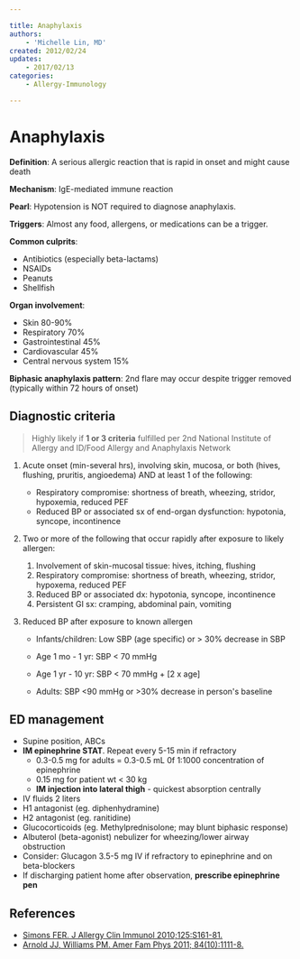 ```yaml
---

title: Anaphylaxis
authors:
    - 'Michelle Lin, MD'
created: 2012/02/24
updates:
    - 2017/02/13
categories:
    - Allergy-Immunology

---
```




# Anaphylaxis

**Definition**: A serious allergic reaction that is rapid in onset and might cause death

**Mechanism**: IgE-mediated immune reaction

**Pearl**: Hypotension is NOT required to diagnose anaphylaxis.

**Triggers**: Almost any food, allergens, or medications can be a trigger.

**Common culprits**:

-   Antibiotics (especially beta-lactams)
-   NSAIDs
-   Peanuts
-   Shellfish

**Organ involvement**: 

-   Skin 80-90%
-   Respiratory 70%
-   Gastrointestinal 45%
-   Cardiovascular 45%
-   Central nervous system 15%

**Biphasic anaphylaxis pattern**: 2nd flare may occur despite trigger removed (typically within 72 hours of onset)

## Diagnostic criteria


> Highly likely if **1 or 3 criteria** fulfilled per 2nd National Institute of Allergy and ID/Food Allergy and Anaphylaxis Network

1.  Acute onset (min-several hrs), involving skin, mucosa, or both (hives, flushing, pruritis, angioedema) AND at least 1 of the following:
    -   Respiratory compromise: shortness of breath, wheezing, stridor, hypoxemia, reduced PEF
    -   Reduced BP or associated sx of end-organ dysfunction: hypotonia, syncope, incontinence

2.  Two or more of the following that occur rapidly after exposure to likely allergen:
    1.  Involvement of skin-mucosal tissue: hives, itching, flushing
    2.  Respiratory compromise: shortness of breath, wheezing, stridor, hypoxema, reduced PEF
    3.  Reduced BP or associated dx: hypotonia, syncope, incontinence
    4.  Persistent GI sx: cramping, abdominal pain, vomiting

3.  Reduced BP after exposure to known allergen
    -   Infants/children: Low SBP (age specific) or &gt; 30% decrease in SBP

      - Age 1 mo - 1 yr: SBP &lt; 70 mmHg
      - Age 1 yr - 10 yr: SBP &lt; 70 mmHg + [2 x age]

    -   Adults: SBP &lt;90 mmHg or &gt;30% decrease in person's baseline

## ED management

-   Supine position, ABCs
-   **IM <span class="drug">epinephrine</span> STAT**. Repeat every 5-15 min if refractory
    -   0.3-0.5 mg for adults = 0.3-0.5 mL 0f 1:1000 concentration of epinephrine
    -   0.15 mg for patient wt &lt; 30 kg
    -   **IM injection into lateral thigh** - quickest absorption centrally
-   IV fluids 2 liters
-   H1 antagonist (eg. <span class="drug">diphenhydramine</span>)
-   H2 antagonist (eg. <span class="drug">ranitidine</span>)
-   Glucocorticoids (eg. <span class="drug">Methylprednisolone</span>; may blunt biphasic response)
-   <span class="drug">Albuterol</span> (beta-agonist) nebulizer for wheezing/lower airway obstruction
-   Consider: <span class="drug">Glucagon</span> 3.5-5 mg IV if refractory to epinephrine and on beta-blockers
-   If discharging patient home after observation, **prescribe <span class="drug">epinephrine pen</span>**

## References

-   [Simons FER. J Allergy Clin Immunol 2010;125:S161-81.](http://www.ncbi.nlm.nih.gov/pubmed/20176258)
-   [Arnold JJ, Williams PM. Amer Fam Phys 2011; 84(10):1111-8.](http://www.ncbi.nlm.nih.gov/pubmed/22085665)
